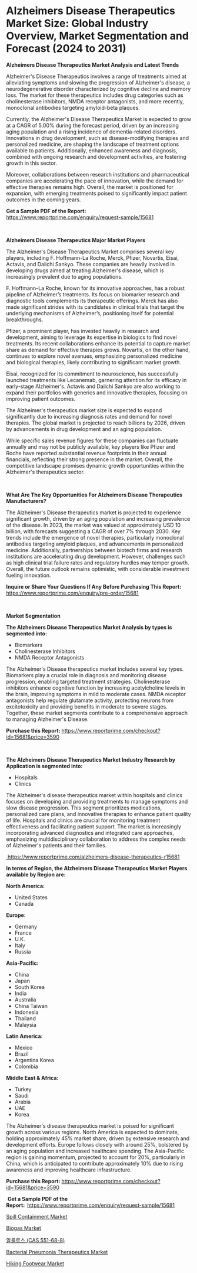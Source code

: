 <p><h1>Alzheimers Disease Therapeutics Market Size: Global Industry Overview, Market Segmentation and Forecast (2024 to 2031)</h1></p><p><strong>Alzheimers Disease Therapeutics Market Analysis and Latest Trends</strong></p>
<p><p>Alzheimer's Disease Therapeutics involves a range of treatments aimed at alleviating symptoms and slowing the progression of Alzheimer's disease, a neurodegenerative disorder characterized by cognitive decline and memory loss. The market for these therapeutics includes drug categories such as cholinesterase inhibitors, NMDA receptor antagonists, and more recently, monoclonal antibodies targeting amyloid-beta plaques. </p><p>Currently, the Alzheimer's Disease Therapeutics Market is expected to grow at a CAGR of 5.00% during the forecast period, driven by an increasing aging population and a rising incidence of dementia-related disorders. Innovations in drug development, such as disease-modifying therapies and personalized medicine, are shaping the landscape of treatment options available to patients. Additionally, enhanced awareness and diagnosis, combined with ongoing research and development activities, are fostering growth in this sector. </p><p>Moreover, collaborations between research institutions and pharmaceutical companies are accelerating the pace of innovation, while the demand for effective therapies remains high. Overall, the market is positioned for expansion, with emerging treatments poised to significantly impact patient outcomes in the coming years.</p></p>
<p><strong>Get a Sample PDF of the Report:&nbsp;</strong> <a href="https://www.reportprime.com/enquiry/request-sample/15681">https://www.reportprime.com/enquiry/request-sample/15681</a></p>
<p>&nbsp;</p>
<p><strong>Alzheimers Disease Therapeutics Major Market Players</strong></p>
<p><p>The Alzheimer's Disease Therapeutics Market comprises several key players, including F. Hoffmann-La Roche, Merck, Pfizer, Novartis, Eisai, Actavis, and Daiichi Sankyo. These companies are heavily involved in developing drugs aimed at treating Alzheimer's disease, which is increasingly prevalent due to aging populations.</p><p>F. Hoffmann-La Roche, known for its innovative approaches, has a robust pipeline of Alzheimer’s treatments. Its focus on biomarker research and diagnostic tools complements its therapeutic offerings. Merck has also made significant strides with its candidates in clinical trials that target the underlying mechanisms of Alzheimer’s, positioning itself for potential breakthroughs.</p><p>Pfizer, a prominent player, has invested heavily in research and development, aiming to leverage its expertise in biologics to find novel treatments. Its recent collaborations enhance its potential to capture market share as demand for effective therapies grows. Novartis, on the other hand, continues to explore novel avenues, emphasizing personalized medicine and biological therapies, likely contributing to significant market growth.</p><p>Eisai, recognized for its commitment to neuroscience, has successfully launched treatments like Lecanemab, garnering attention for its efficacy in early-stage Alzheimer's. Actavis and Daiichi Sankyo are also working to expand their portfolios with generics and innovative therapies, focusing on improving patient outcomes.</p><p>The Alzheimer's therapeutics market size is expected to expand significantly due to increasing diagnosis rates and demand for novel therapies. The global market is projected to reach billions by 2026, driven by advancements in drug development and an aging population.</p><p>While specific sales revenue figures for these companies can fluctuate annually and may not be publicly available, key players like Pfizer and Roche have reported substantial revenue footprints in their annual financials, reflecting their strong presence in the market. Overall, the competitive landscape promises dynamic growth opportunities within the Alzheimer's therapeutics sector.</p></p>
<p>&nbsp;</p>
<p><strong>What Are The Key Opportunities For Alzheimers Disease Therapeutics Manufacturers?</strong></p>
<p><p>The Alzheimer's Disease therapeutics market is projected to experience significant growth, driven by an aging population and increasing prevalence of the disease. In 2023, the market was valued at approximately USD 10 billion, with forecasts suggesting a CAGR of over 7% through 2030. Key trends include the emergence of novel therapies, particularly monoclonal antibodies targeting amyloid plaques, and advancements in personalized medicine. Additionally, partnerships between biotech firms and research institutions are accelerating drug development. However, challenges such as high clinical trial failure rates and regulatory hurdles may temper growth. Overall, the future outlook remains optimistic, with considerable investment fueling innovation.</p></p>
<p><strong>Inquire or Share Your Questions If Any Before Purchasing This Report:</strong> <a href="https://www.reportprime.com/enquiry/pre-order/15681">https://www.reportprime.com/enquiry/pre-order/15681</a></p>
<p>&nbsp;</p>
<p><strong>Market Segmentation</strong></p>
<p><strong>The Alzheimers Disease Therapeutics Market Analysis by types is segmented into:</strong></p>
<p><ul><li>Biomarkers</li><li>Cholinesterase Inhibitors</li><li>NMDA Receptor Antagonists</li></ul></p>
<p><p>The Alzheimer's Disease therapeutics market includes several key types. Biomarkers play a crucial role in diagnosis and monitoring disease progression, enabling targeted treatment strategies. Cholinesterase inhibitors enhance cognitive function by increasing acetylcholine levels in the brain, improving symptoms in mild to moderate cases. NMDA receptor antagonists help regulate glutamate activity, protecting neurons from excitotoxicity and providing benefits in moderate to severe stages. Together, these market segments contribute to a comprehensive approach to managing Alzheimer's Disease.</p></p>
<p><strong>Purchase this Report:&nbsp;</strong><a href="https://www.reportprime.com/checkout?id=15681&price=3590">https://www.reportprime.com/checkout?id=15681&price=3590</a></p>
<p>&nbsp;</p>
<p><strong>The Alzheimers Disease Therapeutics Market Industry Research by Application is segmented into:</strong></p>
<p><ul><li>Hospitals</li><li>Clinics</li></ul></p>
<p><p>The Alzheimer's disease therapeutics market within hospitals and clinics focuses on developing and providing treatments to manage symptoms and slow disease progression. This segment prioritizes medications, personalized care plans, and innovative therapies to enhance patient quality of life. Hospitals and clinics are crucial for monitoring treatment effectiveness and facilitating patient support. The market is increasingly incorporating advanced diagnostics and integrated care approaches, emphasizing multidisciplinary collaboration to address the complex needs of Alzheimer's patients and their families.</p></p>
<p><a href="https://www.reportprime.com/alzheimers-disease-therapeutics-r15681">&nbsp;https://www.reportprime.com/alzheimers-disease-therapeutics-r15681</a></p>
<p><strong>In terms of Region, the Alzheimers Disease Therapeutics Market Players available by Region are:</strong></p>
<p>
    <p> <strong> North America: </strong>
        <ul>
            <li>United States</li>
            <li>Canada</li>
        </ul>
        </p> 
    <p> <strong> Europe: </strong>
        <ul>
            <li>Germany</li>
            <li>France</li>
            <li>U.K.</li>
            <li>Italy</li>
            <li>Russia</li>
        </ul>
        </p> 
    <p> <strong> Asia-Pacific: </strong>
        <ul>
            <li>China</li>
            <li>Japan</li>
            <li>South Korea</li>
            <li>India</li>
            <li>Australia</li>
            <li>China Taiwan</li>
            <li>Indonesia</li>
            <li>Thailand</li>
            <li>Malaysia</li>
        </ul>
        </p> 
    <p> <strong> Latin America: </strong>
        <ul>
            <li>Mexico</li>
            <li>Brazil</li>
            <li>Argentina Korea</li>
            <li>Colombia</li>
        </ul>
        </p> 
    <p> <strong> Middle East & Africa: </strong>
        <ul>
            <li>Turkey</li>
            <li>Saudi</li>
            <li>Arabia</li>
            <li>UAE</li>
            <li>Korea</li>
        </ul>
    </p>
    </p>
<p><p>The Alzheimer's disease therapeutics market is poised for significant growth across various regions. North America is expected to dominate, holding approximately 45% market share, driven by extensive research and development efforts. Europe follows closely with around 25%, bolstered by an aging population and increased healthcare spending. The Asia-Pacific region is gaining momentum, projected to account for 20%, particularly in China, which is anticipated to contribute approximately 10% due to rising awareness and improving healthcare infrastructure.</p></p>
<p><strong>Purchase this Report: </strong><a href="https://www.reportprime.com/checkout?id=15681&price=3590">https://www.reportprime.com/checkout?id=15681&price=3590</a></p>
<p>&nbsp;<strong>Get a Sample PDF of the Report:&nbsp;&nbsp;</strong><a href="https://www.reportprime.com/enquiry/request-sample/15681">https://www.reportprime.com/enquiry/request-sample/15681</a></p>
<p><strong></strong></p>
<p><p><a href="https://www.linkedin.com/pulse/emerging-market-trends-regional-analysis-spill-containment-n8puf?trackingId=Xp5dWJNfTcCoqZGSBhhyqA%3D%3D">Spill Containment Market</a></p><p><a href="https://www.linkedin.com/pulse/biogas-market-size-growing-cagr-102-report-covers-analysis-ievvf?trackingId=8DMEPcTqTX%2BeymzfHDyzYw%3D%3D">Biogas Market</a></p><p><a href="https://medium.com/@joespinka88967/%EC%84%B8%EA%B3%84-allulose-cas-551-68-8-market-%EC%9D%80-2024%EC%97%90%EC%84%9C-2031%EB%A1%9C-%EC%97%B0%ED%8F%89%EA%B7%A0-%EC%A6%9D%EA%B0%80%EC%9C%A8%EC%9D%84-%EB%B3%B4%EC%9D%BC-%EA%B2%83%EC%9C%BC%EB%A1%9C-%EC%98%88%EC%83%81%EB%90%A9%EB%8B%88%EB%8B%A4-7c2a04cf1d4f">알룰로스 (CAS 551-68-8)</a></p><p><a href="https://github.com/olyy49keyt/Market-Research-Report-List-1/blob/main/bacterial-pneumonia-therapeutics-market.md">Bacterial Pneumonia Therapeutics Market</a></p><p><a href="https://medium.com/@charles.fisher4346/this-hiking-footwear-market-research-report-evaluates-the-key-market-trends-drivers-and-2fb7b248af1f">Hiking Footwear Market</a></p></p>